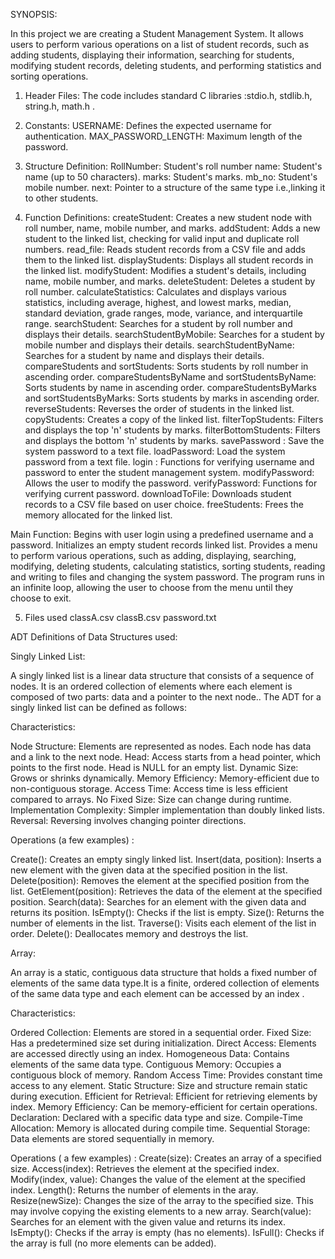 

SYNOPSIS:

In this project we are creating a Student Management System. It allows users to perform various operations on a list of student records, such as adding students, displaying their information, searching for students, modifying student records, deleting students, and performing statistics and sorting operations. 

1) Header Files: The code includes standard C libraries :stdio.h, stdlib.h, string.h, math.h .


2) Constants:
USERNAME: Defines the expected username for authentication.
MAX_PASSWORD_LENGTH: Maximum length of the password.

3) Structure Definition:
RollNumber: Student's roll number
name: Student's name (up to 50 characters).
marks: Student's marks.
mb_no: Student's mobile number.
next: Pointer to a structure of the same type i.e.,linking it to other students.

4) Function Definitions:
createStudent: Creates a new student node with roll number, name, mobile number, and marks.
addStudent: Adds a new student to the linked list, checking for valid input and duplicate roll numbers.
read_file: Reads student records from a CSV file and adds them to the linked list.
displayStudents: Displays all student records in the linked list.
modifyStudent: Modifies a student's details, including name, mobile number, and marks.
deleteStudent: Deletes a student by roll number.
calculateStatistics: Calculates and displays various statistics, including average, highest, and lowest marks, median, standard deviation, grade ranges, mode, variance, and interquartile range.
searchStudent: Searches for a student by roll number and displays their details.
searchStudentByMobile: Searches for a student by mobile number and displays their details.
searchStudentByName: Searches for a student by name and displays their details.
compareStudents and sortStudents: Sorts students by roll number in ascending order.
compareStudentsByName and sortStudentsByName: Sorts students by name in ascending order.
compareStudentsByMarks and sortStudentsByMarks: Sorts students by marks in ascending order.
reverseStudents: Reverses the order of students in the linked list.
copyStudents: Creates a copy of the linked list.
filterTopStudents: Filters and displays the top 'n' students by marks.
filterBottomStudents: Filters and displays the bottom 'n' students by marks.
savePassword : Save the system password to a text file.
loadPassword: Load the system password from a text file.
login : Functions for verifying username and password to enter the student management system.
modifyPassword: Allows the user to modify the password.
verifyPassword: Functions for verifying current password.
downloadToFile: Downloads student records to a CSV file based on user choice.
freeStudents: Frees the memory allocated for the linked list.

Main Function:
Begins with user login using a predefined username and a password.
Initializes an empty student records linked list.
Provides a menu to perform various operations, such as adding, displaying, searching, modifying, deleting students, calculating statistics, sorting students, reading and writing to files and changing the system password.
The program runs in an infinite loop, allowing the user to choose from the menu until they choose to exit.

5)  Files used
classA.csv
classB.csv
password.txt


ADT Definitions of Data Structures used:

Singly Linked List:

A singly linked list is a linear data structure that consists of a sequence of nodes. It is an ordered collection of elements where each element is composed of two parts: data and a pointer to the next node.. The ADT for a singly linked list can be defined as follows:

Characteristics:

Node Structure:
Elements are represented as nodes.
Each node has data and a link to the next node.
Head:
Access starts from a head pointer, which points to the first node.
Head is NULL for an empty list.
Dynamic Size:
Grows or shrinks dynamically.
Memory Efficiency:
Memory-efficient due to non-contiguous storage.
Access Time:
Access time is less efficient compared to arrays.
No Fixed Size:
Size can change during runtime.
Implementation Complexity:
Simpler implementation than doubly linked lists.
Reversal:
Reversing involves changing pointer directions.

Operations (a few examples) :

Create(): Creates an empty singly linked list.
Insert(data, position): Inserts a new element with the given data at the specified position in the list.
Delete(position): Removes the element at the specified position from the list.
GetElement(position):  Retrieves the data of the element at the specified position.
Search(data): Searches for an element with the given data and returns its position.
IsEmpty(): Checks if the list is empty.
Size(): Returns the number of elements in the list.
Traverse():  Visits each element of the list in order.
Delete(): Deallocates memory and destroys the list.


Array:

An array is a static, contiguous data structure that holds a fixed number of elements of the same data type.It is a finite, ordered collection of elements of the same data type and each element can be accessed by an index .

Characteristics:

Ordered Collection:
Elements are stored in a sequential order.
Fixed Size:
Has a predetermined size set during initialization.
Direct Access:
Elements are accessed directly using an index.
Homogeneous Data:
Contains elements of the same data type.
Contiguous Memory:
Occupies a contiguous block of memory.
Random Access Time:
Provides constant time access to any element.
Static Structure:
Size and structure remain static during execution.
Efficient for Retrieval:
Efficient for retrieving elements by index.
Memory Efficiency:
Can be memory-efficient for certain operations.
Declaration:
Declared with a specific data type and size.
Compile-Time Allocation:
Memory is allocated during compile time.
Sequential Storage:
Data elements are stored sequentially in memory.

Operations ( a few examples) :
Create(size): Creates an array of a specified size.
Access(index): Retrieves the element at the specified index.
Modify(index, value): Changes the value of the element at the specified index.
Length(): Returns the number of elements in the aray.
Resize(newSize): Changes the size of the array to the specified size. This may involve copying the existing elements to a new array.
Search(value): Searches for an element with the given value and returns its index.
IsEmpty(): Checks if the array is empty (has no elements).
IsFull(): Checks if the array is full (no more elements can be added).



